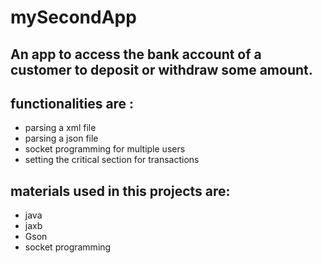 # mySecondApp
## An app to access the bank account of a customer to deposit or withdraw some amount.
## functionalities are :
- parsing a xml file
- parsing a json file
- socket programming for multiple users
- setting the critical section for transactions

## materials used in this projects are:
- java
- jaxb 
- Gson
- socket programming
